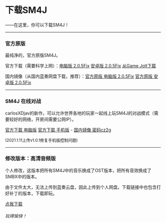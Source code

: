 # 下载SM4J

——在这里，你可以下载SM4J！

------

### 官方原版

最纯净的，官方原版SM4J。

官方下载（需要科学上网）：[电脑版 2.0.5Fix](https://cdn.discordapp.com/attachments/630931682924429328/808553295324643348/SM4J2.0.5Fix.apk)      [安卓版 2.0.5Fix](https://cdn.discordapp.com/attachments/630931682924429328/808555699637846026/SM4J2.0.5Fix.zip)      [从Game Jolt下载](https://gamejolt.com/games/SM4J/554054)

国内镜像（从国内蓝奏网盘下载，推荐）：[官方原版 电脑版 2.0.5Fix](https://sydzy.lanzoux.com/iwTyKli3wti)      [官方原版 安卓版 2.0.5Fix](https://sydzy.lanzoux.com/i09elli3w5e)

------

### SM4J 在线对战

carlosXDjav的新作，可以允许世界各地的玩家一起线上玩SM4J的对战模式（需要较好的网络，开房间需要公网IP）。

[官方下载 电脑版](https://archive.org/download/infoserver/SM4J%20Online%20Battle%201.0.1.zip) [官方下载 手机版](https://archive.org/download/infoserver/SM4J%20Online%20Battle%201.0.1.apk)   -   [国内镜像 密码cz2g](https://sydzy.lanzoux.com/b01hyu8ja)

<font size=2>(2021.1.11上传v1.0.1修复手机版控制问题)</font>

-----

### 修改版本：高清音频版

个人修改，这版本把所有SM4J中的音乐换成了OST版本，把所有音效换成了SMBX中的版本。

由于文件太大，无法上传到蓝奏云盘，因此上传到个人网盘。下载链接中也包含打好补丁的版本，下载即玩。

[点我下载](https://pan.yidaozhan.gq/0:/SM4J%E9%AB%98%E6%B8%85%E9%9F%B3%E9%A2%91%E8%A1%A5%E4%B8%81/)

###### 玩得愉快！

